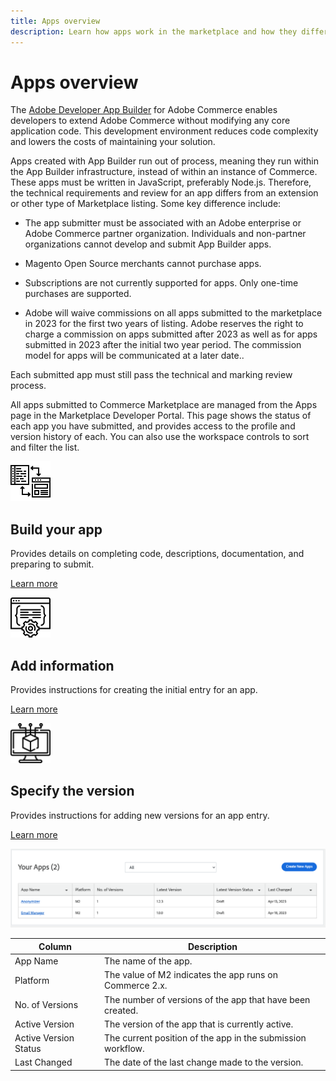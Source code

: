 ```yaml
---
title: Apps overview
description: Learn how apps work in the marketplace and how they differ from extensions.
---
```


# Apps overview

The [Adobe Developer App Builder](https://developer.adobe.com/app-builder/docs/overview/) for Adobe Commerce enables developers to extend Adobe Commerce without modifying any core application code. This development environment reduces code complexity and lowers the costs of maintaining your solution.

Apps created with App Builder run out of process, meaning they run within the App Builder infrastructure, instead of within an instance of Commerce. These apps must be written in JavaScript, preferably Node.js. Therefore, the technical requirements and review for an app differs from an extension or other type of Marketplace listing. Some key difference include:

*  The app submitter must be associated with an Adobe enterprise or Adobe Commerce partner organization. Individuals and non-partner organizations cannot develop and submit App Builder apps.

*  Magento Open Source merchants cannot purchase apps.

*  Subscriptions are not currently supported for apps. Only one-time purchases are supported.

*  Adobe will waive commissions on all apps submitted to the marketplace in 2023 for the first two years of listing. Adobe reserves the right to charge a commission on apps submitted after 2023 as well as for apps submitted in 2023 after the initial two year period. The commission model for apps will be communicated at a later date..

Each submitted app must still pass the technical and marking review process.

All apps submitted to Commerce Marketplace are managed from the Apps page in the Marketplace Developer Portal. This page shows the status of each app you have submitted, and provides access to the profile and version history of each. You can also use the workspace controls to sort and filter the list.

<TextBlock slots="image, heading, text, links" width="33%" />

![Build your app](_images/assets/code-development.png)

## Build your app

Provides details on completing code, descriptions, documentation, and preparing to submit.

[Learn more](app-create.md)

<TextBlock slots="image, heading, text, links" width="33%" />

![Add extension information](_images/assets/new-extension.png)

## Add information

Provides instructions for creating the initial entry for an app.

[Learn more](extension-information.md)

<TextBlock slots="image, heading, text, links" width="33%" />

![Specify the version](_images/assets/new-version.png)

## Specify the version

Provides instructions for adding new versions for an app entry.

[Learn more](extension-version.md)

![](_images/your-apps.png)

| Column                | Description                                                                         |
|-----------------------|-------------------------------------------------------------------------------------|
| App Name        | The name of the app.                                                          |
| Platform              | The value of M2 indicates the app runs on Commerce 2.x. |
| No. of Versions       | The number of versions of the app that have been created.                     |
| Active Version        | The version of the app that is currently active.                              |
| Active Version Status | The current position of the app in the submission workflow.                   |
| Last Changed          | The date of the last change made to the version.                                    |

